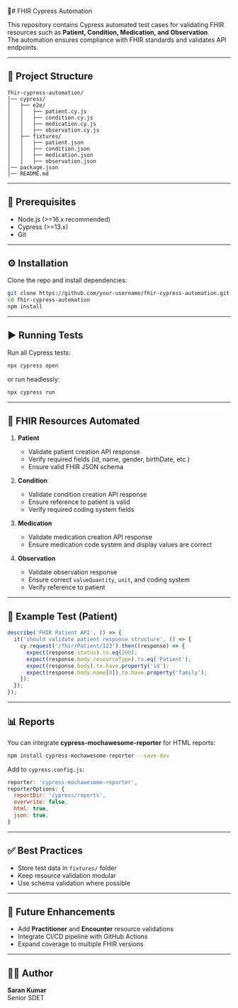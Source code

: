 🏥# FHIR Cypress Automation

This repository contains Cypress automated test cases for validating FHIR resources such as **Patient, Condition, Medication, and Observation**.  
The automation ensures compliance with FHIR standards and validates API endpoints.

---

## 📌 Project Structure

```
fhir-cypress-automation/
│── cypress/
│   ├── e2e/
│   │   ├── patient.cy.js
│   │   ├── condition.cy.js
│   │   ├── medication.cy.js
│   │   ├── observation.cy.js
│   ├── fixtures/
│   │   ├── patient.json
│   │   ├── condition.json
│   │   ├── medication.json
│   │   ├── observation.json
│── package.json
│── README.md
```

---

## 🚀 Prerequisites

- Node.js (>=16.x recommended)
- Cypress (>=13.x)
- Git

---

## ⚙️ Installation

Clone the repo and install dependencies:

```bash
git clone https://github.com/your-username/fhir-cypress-automation.git
cd fhir-cypress-automation
npm install
```

---

## ▶️ Running Tests

Run all Cypress tests:

```bash
npx cypress open
```

or run headlessly:

```bash
npx cypress run
```

---

## 📂 FHIR Resources Automated

1. **Patient**  
   - Validate patient creation API response  
   - Verify required fields (id, name, gender, birthDate, etc.)  
   - Ensure valid FHIR JSON schema  

2. **Condition**  
   - Validate condition creation API response  
   - Ensure reference to patient is valid  
   - Verify required coding system fields  

3. **Medication**  
   - Validate medication creation API response  
   - Ensure medication code system and display values are correct  

4. **Observation**  
   - Validate observation response  
   - Ensure correct `valueQuantity`, `unit`, and coding system  
   - Verify reference to patient  

---

## 🧪 Example Test (Patient)

```javascript
describe('FHIR Patient API', () => {
  it('should validate patient response structure', () => {
    cy.request('/fhir/Patient/123').then((response) => {
      expect(response.status).to.eq(200);
      expect(response.body.resourceType).to.eq('Patient');
      expect(response.body).to.have.property('id');
      expect(response.body.name[0]).to.have.property('family');
    });
  });
});
```

---

## 📊 Reports

You can integrate **cypress-mochawesome-reporter** for HTML reports:

```bash
npm install cypress-mochawesome-reporter --save-dev
```

Add to `cypress.config.js`:

```javascript
reporter: 'cypress-mochawesome-reporter',
reporterOptions: {
  reportDir: 'cypress/reports',
  overwrite: false,
  html: true,
  json: true,
}
```

---

## ✅ Best Practices

- Store test data in `fixtures/` folder  
- Keep resource validation modular  
- Use schema validation where possible  

---

## 📌 Future Enhancements

- Add **Practitioner** and **Encounter** resource validations  
- Integrate CI/CD pipeline with GitHub Actions  
- Expand coverage to multiple FHIR versions  

---

## 👨‍💻 Author

**Saran Kumar**  
Senior SDET 
